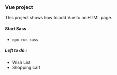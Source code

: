 ### Vue project

This project shows how to add Vue to an HTML page.


#### Start Sass
* `npm run sass`


##### Left to do :
* Wish List
* Shopping cart
